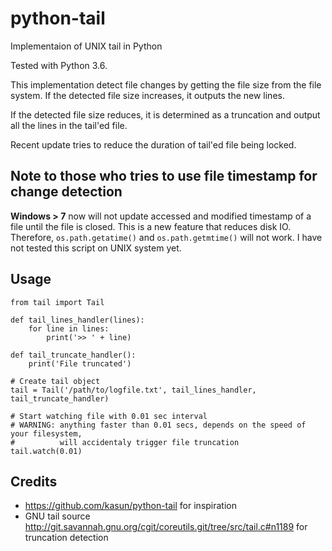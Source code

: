 # python-tail
Implementaion of UNIX tail in Python

Tested with Python 3.6. 

This implementation detect file changes by getting the file size from the file system. If the detected file size increases, it outputs the new lines.

If the detected file size reduces, it is determined as a truncation and output all the lines in the tail'ed file. 

Recent update tries to reduce the duration of tail'ed file being locked.

## Note to those who tries to use file timestamp for change detection
**Windows > 7** now will not update accessed and modified timestamp of a file until the file is closed. This is a new feature that reduces disk IO. Therefore, `os.path.getatime()` and `os.path.getmtime()` will not work.
I have not tested this script on UNIX system yet. 

## Usage
    from tail import Tail

    def tail_lines_handler(lines):
        for line in lines:
            print('>> ' + line)
    
    def tail_truncate_handler():
        print('File truncated')
    
    # Create tail object
    tail = Tail('/path/to/logfile.txt', tail_lines_handler, tail_truncate_handler)

    # Start watching file with 0.01 sec interval
    # WARNING: anything faster than 0.01 secs, depends on the speed of your filesystem,
    #          will accidentaly trigger file truncation
    tail.watch(0.01)


## Credits
- https://github.com/kasun/python-tail for inspiration
- GNU tail source http://git.savannah.gnu.org/cgit/coreutils.git/tree/src/tail.c#n1189 for truncation detection
